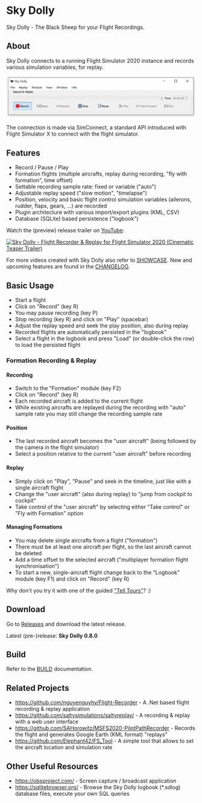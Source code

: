 # Sky Dolly
Sky Dolly - The Black Sheep for your Flight Recordings.

## About
Sky Dolly connects to a running Flight Simulator 2020 instance and records various simulation variables, for replay.

![Sky Dolly v0.8.0](./img/SkyDolly-v0.8.0.png)

The connection is made via SimConnect, a standard API introduced with Flight Simulator X to connect with the flight simulator.

## Features
* Record / Pause / Play
* Formation flights (multiple aircrafts, replay during recording, "fly with formation", time offset)
* Settable recording sample rate: fixed or variable ("auto")
* Adjustable replay speed ("slow motion", "timelapse")
* Position, velocity and basic flight control simulation variables (ailerons, rudder, flaps, gears, ...) are recorded
* Plugin architecture with various import/export plugins (KML, CSV)
* Database (SQLite) based persistence ("logbook")

Watch the (preview) release trailer on [YouTube](https://www.youtube.com/watch?v=_n4qRtm78_I):

[![Sky Dolly - Flight Recorder & Replay for Flight Simulator 2020 (Cinematic Teaser Trailer)](https://img.youtube.com/vi/_n4qRtm78_I/0.jpg)](https://www.youtube.com/watch?v=_n4qRtm78_I "Sky Dolly - Flight Recorder & Replay for Flight Simulator 2020 (Cinematic Teaser Trailer)")

For more videos created with Sky Dolly also refer to [SHOWCASE](SHOWCASE.md). New and upcoming features are found in the [CHANGELOG](CHANGELOG.md).

## Basic Usage

* Start a flight
* Click on "Record" (key R)
* You may pause recording (key P)
* Stop recording (key R) and click on "Play" (spacebar)
* Adjust the replay speed and seek the play position, also during replay
* Recorded flights are automatically persisted in the "logbook"
* Select a flight in the logbook and press "Load" (or double-click the row) to load the persisted flight

### Formation Recording & Replay

#### Recording

* Switch to the "Formation" module (key F2)
* Click on "Record" (key R)
* Each recorded aircraft is added to the current flight
* While existing aircrafts are replayed during the recording with "auto" sample rate you may still change the recording sample rate 

#### Position

* The last recorded aircraft becomes the "user aircraft" (being followed by the camera in the flight simulator)
* Select a position relative to the current "user aircraft" before recording

#### Replay

* Simply click on "Play", "Pause" and seek in the timeline, just like with a single aircraft flight
* Change the "user aircraft" (also during replay) to "jump from cockpit to cockpit"
* Take control of the "user aircraft" by selecting either "Take control" or "Fly with Formation" option

#### Managing Formations

* You may delete single aircrafts from a flight ("formation")
* There must be at least one aircraft per flight, so the last aircraft cannot be deleted
* Add a time offset to the selected aircraft ("multiplayer formation flight synchronisation")
* To start a new, single-aircraft flight change back to the "Logbook" module (key F1) and click on "Record" (key R)

Why don't you try it with one of the guided ["Tell Tours"](https://github.com/till213/Tell-Tours)? :)

## Download

Go to [Releases](https://github.com/till213/SkyDolly/releases) and download the latest release.

Latest (pre-)release: **Sky Dolly 0.8.0**

## Build

Refer to the [BUILD](BUILD.md) documentation.

## Related Projects

* https://github.com/nguyenquyhy/Flight-Recorder - A .Net based flight recording & replay application
* https://github.com/saltysimulations/saltyreplay/ - A recording & replay with a web user interface
* https://github.com/SAHorowitz/MSFS2020-PilotPathRecorder - Records the flight and generates Google Earth (KML format) "replays"
* https://github.com/Elephant42/FS_Tool - A simple tool that allows to set the aircraft location and simulation rate

## Other Useful Resources

* https://obsproject.com/ - Screen capture / broadcast application
* https://sqlitebrowser.org/ - Browse the Sky Dolly logbook (*.sdlog) database files, execute your own SQL queries
